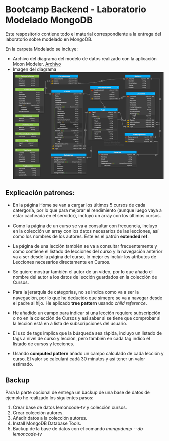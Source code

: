 # Bootcamp Backend - Laboratorio Modelado MongoDB

Este respositorio contiene todo el material correspondiente a la entrega del laboratorio sobre modelado en MongoDB.

En la carpeta Modelado se incluye:
- Archivo del diagrama del modelo de datos realizado con la aplicación Moon Modeler. [Archivo](./Modelado/DiagramaModelado.dmn)
- Imagen del diagrama
![Diagrama modelo de datos](./Modelado/DiagramaModelado.png)

## Explicación patrones:

- En la página Home se van a cargar los últimos 5 cursos de cada catergoría, por lo que para mejorar el rendimiento (aunque luego vaya a estar cacheada en el servidor), incluyo un array con los últimos cursos.

- Como la página de un curso se va a consultar con frecuencia, incluyo en la colección un array con los datos necesarios de las lecciones, así como los nombres de los autores. Este es el patrón **extended ref**.

- La página de una lección también se va a consultar frecuentemente y como contiene el listado de lecciones del curso y la navegación anterior va a ser desde la página del curso, lo mejor es incluir los atributos de Lecciones necesarios directamente en Cursos.

- Se quiere mostrar también el autor de un vídeo, por lo que añado el nombre del autor a los datos de lección guardados en la colección de Cursos.

- Para la jerarquía de categorias, no se indica como va a ser la navegación, por lo que he deducido que simepre se va a navegar desde el padre al hijo. He aplicado **tree pattern** usando *child reference*.

- He añadido un campo para indicar si una lección requiere subscripción o no en la colección de Cursos y así saber si se tiene que comprobar si la lección está en a lista de subscripciones del usuario.

- El uso de tags implica que la búsqueda sea rápida, incluyo un listado de tags a nivel de curso y lección, pero también en cada tag indico el listado de cursos y lecciones.

- Usando **computed pattern** añado un campo calculado de cada lección y curso. El valor se calculará cadá 30 minutos y así tener un valor estimado.



## Backup

Para la parte opcional de entrega un backup de una base de datos de ejemplo he realizado los siguientes pasos:
1. Crear base de datos lemoncode-tv y colección cursos.
2. Crear colección autores.
3. Añadir datos a la colección autores.
4. Install MongoDB Database Tools.
5. Backup de la base de datos con el comando *mongodump --db lemoncode-tv*
